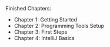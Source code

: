 Finished Chapters:

- Chapter 1: Getting Started
- Chapter 2: Programming Tools Setup
- Chapter 3: First Steps
- Chapter 4: IntelliJ Basics

